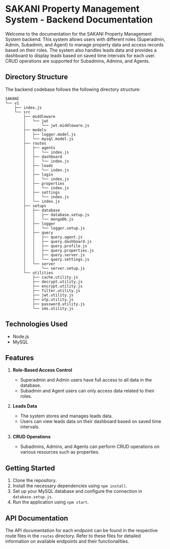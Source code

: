 # SAKANI Property Management System - Backend Documentation

Welcome to the documentation for the SAKANI Property Management System backend. This system allows users with different roles (Superadmin, Admin, Subadmin, and Agent) to manage property data and access records based on their roles. The system also handles leads data and provides a dashboard to display leads based on saved time intervals for each user. CRUD operations are supported for Subadmins, Admins, and Agents.

## Directory Structure

The backend codebase follows the following directory structure:

```
SAKANI
└── v1
    ├── index.js
    └── src
        ├── middleware
        │   └── jwt
        │       └── jwt.middleware.js
        ├── models
        │   ├── logger.model.js
        │   └── mysql.model.js
        ├── routes
        │   ├── agents
        │   │   └── index.js
        │   ├── dashboard
        │   │   └── index.js
        │   ├── leads
        │   │   └── index.js
        │   ├── login
        │   │   └── index.js
        │   ├── properties
        │   │   └── index.js
        │   ├── settings
        │   │   └── index.js
        │   └── index.js
        ├── setups
        │   ├── database
        │   │   ├── database.setup.js
        │   │   └── mongoDb.js
        │   ├── logger
        │   │   └── logger.setup.js
        │   ├── query
        │   │   ├── query.agent.js
        │   │   ├── query.dashboard.js
        │   │   ├── query.profile.js
        │   │   ├── query.properties.js
        │   │   ├── query.server.js
        │   │   └── query.settings.js
        │   └── server
        │       └── server.setup.js
        └── utilities
            ├── cache.utility.js
            ├── decrypt.utility.js
            ├── encrypt.utility.js
            ├── filter.utility.js
            ├── jwt.utility.js
            ├── otp.utility.js
            ├── password.utility.js
            └── sms.utility.js
```

## Technologies Used

- Node.js
- MySQL

## Features

1. **Role-Based Access Control**

   - Superadmin and Admin users have full access to all data in the database.
   - Subadmin and Agent users can only access data related to their roles.

2. **Leads Data**

   - The system stores and manages leads data.
   - Users can view leads data on their dashboard based on saved time intervals.

3. **CRUD Operations**
   - Subadmins, Admins, and Agents can perform CRUD operations on various resources such as properties.

## Getting Started

1. Clone the repository.
2. Install the necessary dependencies using `npm install`.
3. Set up your MySQL database and configure the connection in `database.setup.js`.
4. Run the application using `npm start`.

## API Documentation

The API documentation for each endpoint can be found in the respective route files in the `routes` directory. Refer to these files for detailed information on available endpoints and their functionalities.





